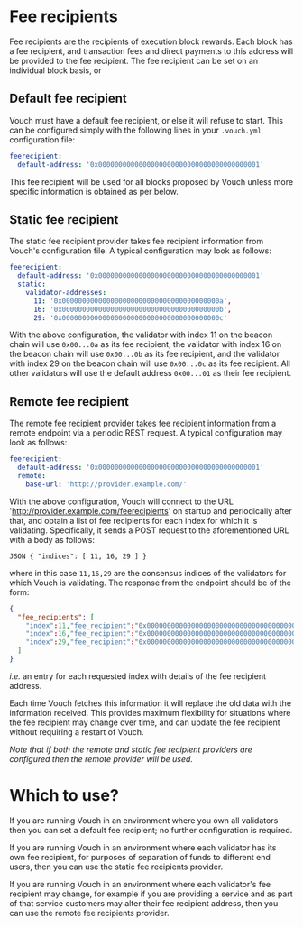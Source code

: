 # Fee recipients
Fee recipients are the recipients of execution block rewards.  Each block has a fee recipient, and transaction fees and direct payments to this address will be provided to the fee recipient.  The fee recipient can be set on an individual block basis, or

## Default fee recipient
Vouch must have a default fee recipient, or else it will refuse to start.  This can be configured simply with the following lines in your `.vouch.yml` configuration file:

```YAML
feerecipient:
  default-address: '0x0000000000000000000000000000000000000001'
```

This fee recipient will be used for all blocks proposed by Vouch unless more specific information is obtained as per below.

## Static fee recipient
The static fee recipient provider takes fee recipient information from Vouch's configuration file.  A typical configuration may look as follows:

```YAML
feerecipient:
  default-address: '0x0000000000000000000000000000000000000001'
  static:
    validator-addresses:
      11: '0x000000000000000000000000000000000000000a',
      16: '0x000000000000000000000000000000000000000b',
      29: '0x000000000000000000000000000000000000000c'
```

With the above configuration, the validator with index 11 on the beacon chain will use `0x00...0a` as its fee recipient, the validator with index 16 on the beacon chain will use `0x00...0b` as its fee recipient, and the validator with index 29 on the beacon chain will use `0x00...0c` as its fee recipient.  All other validators will use the default address `0x00...01` as their fee recipient.

## Remote fee recipient
The remote fee recipient provider takes fee recipient information from a remote endpoint via a periodic REST request.  A typical configuration may look as follows:

```YAML
feerecipient:
  default-address: '0x0000000000000000000000000000000000000001'
  remote:
    base-url: 'http://provider.example.com/'
```

With the above configuration, Vouch will connect to the URL 'http://provider.example.com/feerecipients' on startup and periodically after that, and obtain a list of fee recipients for each index for which it is validating.  Specifically, it sends a POST request to the aforementioned URL with a body as follows:

``JSON
{
  "indices":
  [
    11,
    16,
    29
  ]
}
``

where in this case `11,16,29` are the consensus indices of the validators for which Vouch is validating.  The response from the endpoint should be of the form:

```JSON
{
  "fee_recipients": [
    "index":11,"fee_recipient":"0x000000000000000000000000000000000000000a",
    "index":16,"fee_recipient":"0x000000000000000000000000000000000000000b",
    "index":29,"fee_recipient":"0x000000000000000000000000000000000000000c",
  ]
}

```

_i.e._ an entry for each requested index with details of the fee recipient address.

Each time Vouch fetches this information it will replace the old data with the information received.  This provides maximum flexibility for situations where the fee recipient may change over time, and can update the fee recipient without requiring a restart of Vouch.

*Note that if both the remote and static fee recipient providers are configured then the remote provider will be used.*

# Which to use?
If you are running Vouch in an environment where you own all validators then you can set a default fee recipient; no further configuration is required.

If you are running Vouch in an environment where each validator has its own fee recipient, for purposes of separation of funds to different end users, then you can use the static fee recipients provider.

If you are running Vouch in an environment where each validator's fee recipient may change, for example if you are providing a service and as part of that service customers may alter their fee recipient address, then you can use the remote fee recipients provider.
